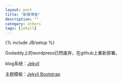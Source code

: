 ```yaml
---
layout: post
title: "新建博客"
description: ""
category: others
tags: [jekyll]
---
```

{% include JB/setup %}

Godaddy上的wordpress已然废弃，在github上重新部署。

blog系统：[Jekyll](https://github.com/mojombo/Jekyll)

主题模板：[Jekyll Bootstrap](http://jekyllbootstrap.com)

